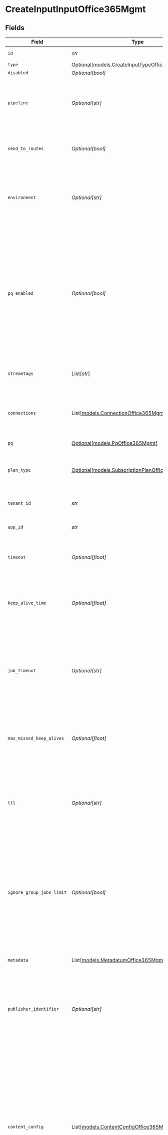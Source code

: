 # CreateInputInputOffice365Mgmt


## Fields

| Field                                                                                                                                                                                                                                                                                   | Type                                                                                                                                                                                                                                                                                    | Required                                                                                                                                                                                                                                                                                | Description                                                                                                                                                                                                                                                                             |
| --------------------------------------------------------------------------------------------------------------------------------------------------------------------------------------------------------------------------------------------------------------------------------------- | --------------------------------------------------------------------------------------------------------------------------------------------------------------------------------------------------------------------------------------------------------------------------------------- | --------------------------------------------------------------------------------------------------------------------------------------------------------------------------------------------------------------------------------------------------------------------------------------- | --------------------------------------------------------------------------------------------------------------------------------------------------------------------------------------------------------------------------------------------------------------------------------------- |
| `id`                                                                                                                                                                                                                                                                                    | *str*                                                                                                                                                                                                                                                                                   | :heavy_check_mark:                                                                                                                                                                                                                                                                      | Unique ID for this input                                                                                                                                                                                                                                                                |
| `type`                                                                                                                                                                                                                                                                                  | [Optional[models.CreateInputTypeOffice365Mgmt]](../models/createinputtypeoffice365mgmt.md)                                                                                                                                                                                              | :heavy_minus_sign:                                                                                                                                                                                                                                                                      | N/A                                                                                                                                                                                                                                                                                     |
| `disabled`                                                                                                                                                                                                                                                                              | *Optional[bool]*                                                                                                                                                                                                                                                                        | :heavy_minus_sign:                                                                                                                                                                                                                                                                      | N/A                                                                                                                                                                                                                                                                                     |
| `pipeline`                                                                                                                                                                                                                                                                              | *Optional[str]*                                                                                                                                                                                                                                                                         | :heavy_minus_sign:                                                                                                                                                                                                                                                                      | Pipeline to process data from this Source before sending it through the Routes                                                                                                                                                                                                          |
| `send_to_routes`                                                                                                                                                                                                                                                                        | *Optional[bool]*                                                                                                                                                                                                                                                                        | :heavy_minus_sign:                                                                                                                                                                                                                                                                      | Select whether to send data to Routes, or directly to Destinations.                                                                                                                                                                                                                     |
| `environment`                                                                                                                                                                                                                                                                           | *Optional[str]*                                                                                                                                                                                                                                                                         | :heavy_minus_sign:                                                                                                                                                                                                                                                                      | Optionally, enable this config only on a specified Git branch. If empty, will be enabled everywhere.                                                                                                                                                                                    |
| `pq_enabled`                                                                                                                                                                                                                                                                            | *Optional[bool]*                                                                                                                                                                                                                                                                        | :heavy_minus_sign:                                                                                                                                                                                                                                                                      | Use a disk queue to minimize data loss when connected services block. See [Cribl Docs](https://docs.cribl.io/stream/persistent-queues) for PQ defaults (Cribl-managed Cloud Workers) and configuration options (on-prem and hybrid Workers).                                            |
| `streamtags`                                                                                                                                                                                                                                                                            | List[*str*]                                                                                                                                                                                                                                                                             | :heavy_minus_sign:                                                                                                                                                                                                                                                                      | Tags for filtering and grouping in @{product}                                                                                                                                                                                                                                           |
| `connections`                                                                                                                                                                                                                                                                           | List[[models.ConnectionOffice365Mgmt](../models/connectionoffice365mgmt.md)]                                                                                                                                                                                                            | :heavy_minus_sign:                                                                                                                                                                                                                                                                      | Direct connections to Destinations, and optionally via a Pipeline or a Pack                                                                                                                                                                                                             |
| `pq`                                                                                                                                                                                                                                                                                    | [Optional[models.PqOffice365Mgmt]](../models/pqoffice365mgmt.md)                                                                                                                                                                                                                        | :heavy_minus_sign:                                                                                                                                                                                                                                                                      | N/A                                                                                                                                                                                                                                                                                     |
| `plan_type`                                                                                                                                                                                                                                                                             | [Optional[models.SubscriptionPlanOffice365Mgmt]](../models/subscriptionplanoffice365mgmt.md)                                                                                                                                                                                            | :heavy_minus_sign:                                                                                                                                                                                                                                                                      | Office 365 subscription plan for your organization, typically Office 365 Enterprise                                                                                                                                                                                                     |
| `tenant_id`                                                                                                                                                                                                                                                                             | *str*                                                                                                                                                                                                                                                                                   | :heavy_check_mark:                                                                                                                                                                                                                                                                      | Office 365 Azure Tenant ID                                                                                                                                                                                                                                                              |
| `app_id`                                                                                                                                                                                                                                                                                | *str*                                                                                                                                                                                                                                                                                   | :heavy_check_mark:                                                                                                                                                                                                                                                                      | Office 365 Azure Application ID                                                                                                                                                                                                                                                         |
| `timeout`                                                                                                                                                                                                                                                                               | *Optional[float]*                                                                                                                                                                                                                                                                       | :heavy_minus_sign:                                                                                                                                                                                                                                                                      | HTTP request inactivity timeout, use 0 to disable                                                                                                                                                                                                                                       |
| `keep_alive_time`                                                                                                                                                                                                                                                                       | *Optional[float]*                                                                                                                                                                                                                                                                       | :heavy_minus_sign:                                                                                                                                                                                                                                                                      | How often workers should check in with the scheduler to keep job subscription alive                                                                                                                                                                                                     |
| `job_timeout`                                                                                                                                                                                                                                                                           | *Optional[str]*                                                                                                                                                                                                                                                                         | :heavy_minus_sign:                                                                                                                                                                                                                                                                      | Maximum time the job is allowed to run (e.g., 30, 45s or 15m). Units are seconds, if not specified. Enter 0 for unlimited time.                                                                                                                                                         |
| `max_missed_keep_alives`                                                                                                                                                                                                                                                                | *Optional[float]*                                                                                                                                                                                                                                                                       | :heavy_minus_sign:                                                                                                                                                                                                                                                                      | The number of Keep Alive Time periods before an inactive worker will have its job subscription revoked.                                                                                                                                                                                 |
| `ttl`                                                                                                                                                                                                                                                                                   | *Optional[str]*                                                                                                                                                                                                                                                                         | :heavy_minus_sign:                                                                                                                                                                                                                                                                      | Time to keep the job's artifacts on disk after job completion. This also affects how long a job is listed in the Job Inspector.                                                                                                                                                         |
| `ignore_group_jobs_limit`                                                                                                                                                                                                                                                               | *Optional[bool]*                                                                                                                                                                                                                                                                        | :heavy_minus_sign:                                                                                                                                                                                                                                                                      | When enabled, this job's artifacts are not counted toward the Worker Group's finished job artifacts limit. Artifacts will be removed only after the Collector's configured time to live.                                                                                                |
| `metadata`                                                                                                                                                                                                                                                                              | List[[models.MetadatumOffice365Mgmt](../models/metadatumoffice365mgmt.md)]                                                                                                                                                                                                              | :heavy_minus_sign:                                                                                                                                                                                                                                                                      | Fields to add to events from this input                                                                                                                                                                                                                                                 |
| `publisher_identifier`                                                                                                                                                                                                                                                                  | *Optional[str]*                                                                                                                                                                                                                                                                         | :heavy_minus_sign:                                                                                                                                                                                                                                                                      | Optional Publisher Identifier to use in API requests, defaults to tenant id if not defined. For more information see [here](https://docs.microsoft.com/en-us/office/office-365-management-api/office-365-management-activity-api-reference#start-a-subscription)                        |
| `content_config`                                                                                                                                                                                                                                                                        | List[[models.ContentConfigOffice365Mgmt](../models/contentconfigoffice365mgmt.md)]                                                                                                                                                                                                      | :heavy_minus_sign:                                                                                                                                                                                                                                                                      | Enable Office 365 Management Activity API content types and polling intervals. Polling intervals are used to set up search date range and cron schedule, e.g.: */${interval} * * * *. Because of this, intervals entered must be evenly divisible by 60 to give a predictable schedule. |
| `ingestion_lag`                                                                                                                                                                                                                                                                         | *Optional[float]*                                                                                                                                                                                                                                                                       | :heavy_minus_sign:                                                                                                                                                                                                                                                                      | Use this setting to account for ingestion lag. This is necessary because there can be a lag of 60 - 90 minutes (or longer) before Office 365 events are available for retrieval.                                                                                                        |
| `retry_rules`                                                                                                                                                                                                                                                                           | [Optional[models.RetryRulesOffice365Mgmt]](../models/retryrulesoffice365mgmt.md)                                                                                                                                                                                                        | :heavy_minus_sign:                                                                                                                                                                                                                                                                      | N/A                                                                                                                                                                                                                                                                                     |
| `auth_type`                                                                                                                                                                                                                                                                             | [Optional[models.AuthenticationMethodOffice365Mgmt]](../models/authenticationmethodoffice365mgmt.md)                                                                                                                                                                                    | :heavy_minus_sign:                                                                                                                                                                                                                                                                      | Enter client secret directly, or select a stored secret                                                                                                                                                                                                                                 |
| `description`                                                                                                                                                                                                                                                                           | *Optional[str]*                                                                                                                                                                                                                                                                         | :heavy_minus_sign:                                                                                                                                                                                                                                                                      | N/A                                                                                                                                                                                                                                                                                     |
| `client_secret`                                                                                                                                                                                                                                                                         | *Optional[str]*                                                                                                                                                                                                                                                                         | :heavy_minus_sign:                                                                                                                                                                                                                                                                      | Office 365 Azure client secret                                                                                                                                                                                                                                                          |
| `text_secret`                                                                                                                                                                                                                                                                           | *Optional[str]*                                                                                                                                                                                                                                                                         | :heavy_minus_sign:                                                                                                                                                                                                                                                                      | Select or create a stored text secret                                                                                                                                                                                                                                                   |